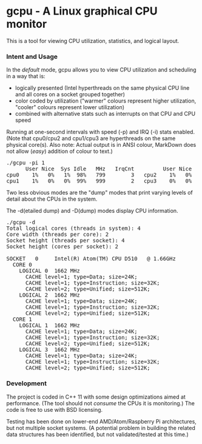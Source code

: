 # gcpu - A Linux graphical CPU monitor

This is a tool for viewing CPU utilization, statistics, and logical layout.

### Intent and Usage

In the *default* mode, gcpu allows you to view CPU utilization and scheduling in a way that is:
 + logically presented (Intel hyperthreads on the same physical CPU line and all cores on a socket grouped together)
 + color coded by utilization ("warmer" colours represent higher utilization, "cooler" colours represent lower utilization)
 + combined with alternative stats such as interrupts on that CPU and CPU speed

Running at one-second intervals with speed (-p) and IRQ (-i) stats enabled. (Note that cpu0/cpu2 and cpu1/cpu3 are hyperthreads on the same physical core(s). Also note: Actual output is in ANSI colour, MarkDown does not allow (*easy*) addition of colour to text.)
<pre>
./gcpu -pi 1
      User Nice  Sys Idle   MHz   IrqCnt         User Nice  Sys Idle   MHz   IrqCnt   
cpu0    1%   0%   1%  98%   799        3   cpu2    1%   0%   0%  99%   903        0
cpu1    1%   0%   0%  99%   999        2   cpu3    0%   0%   0% 100%   999        0
</pre>

Two less obvious modes are the "dump" modes that print varying levels of detail about the CPUs in the system.

The -d(etailed dump) and -D(dump) modes display CPU information.

<pre>
./gcpu -d
Total logical cores (threads in system): 4
Core width (threads per core): 2
Socket height (threads per socket): 4
Socket height (cores per socket): 2

SOCKET   0     Intel(R) Atom(TM) CPU D510   @ 1.66GHz
  CORE 0
    LOGICAL 0  1662 MHz
      CACHE level=1; type=Data; size=24K;
      CACHE level=1; type=Instruction; size=32K;
      CACHE level=2; type=Unified; size=512K;
    LOGICAL 2  1662 MHz
      CACHE level=1; type=Data; size=24K;
      CACHE level=1; type=Instruction; size=32K;
      CACHE level=2; type=Unified; size=512K;
  CORE 1
    LOGICAL 1  1662 MHz
      CACHE level=1; type=Data; size=24K;
      CACHE level=1; type=Instruction; size=32K;
      CACHE level=2; type=Unified; size=512K;
    LOGICAL 3  1662 MHz
      CACHE level=1; type=Data; size=24K;
      CACHE level=1; type=Instruction; size=32K;
      CACHE level=2; type=Unified; size=512K;
</pre>

### Development

The project is coded in C++ 11 with some design optimizations aimed at performance. (The tool should not *consume* the CPUs it is monitoring.) The code is free to use with BSD licensing.

Testing has been done on lower-end AMD/Atom/Raspberry Pi architectures, but not multiple socket systems. (A potential problem in building the related data structures has been identified, but not validated/tested at this time.) 


